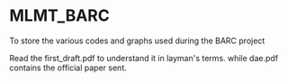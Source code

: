 # MLMT_BARC
To store the various codes and graphs used during the BARC project

Read the first_draft.pdf to understand it in layman's terms. while dae.pdf contains the official paper sent.
